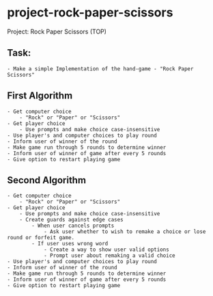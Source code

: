 # project-rock-paper-scissors
Project: Rock Paper Scissors (TOP)

## Task:
    - Make a simple Implementation of the hand-game - "Rock Paper Scissors"

## First Algorithm
    - Get computer choice
        - "Rock" or "Paper" or "Scissors"
    - Get player choice
        - Use prompts and make choice case-insensitive
    - Use player's and computer choices to play round
    - Inform user of winner of the round
    - Make game run through 5 rounds to determine winner
    - Inform user of winner of game after every 5 rounds
    - Give option to restart playing game

## Second Algorithm
    - Get computer choice
        - "Rock" or "Paper" or "Scissors"
    - Get player choice
        - Use prompts and make choice case-insensitive
        - Create guards against edge cases
            - When user cancels prompts
                - Ask user whether to wish to remake a choice or lose round or forfeit game.
            - If user uses wrong word
                - Create a way to show user valid options
                - Prompt user about remaking a valid choice
    - Use player's and computer choices to play round
    - Inform user of winner of the round
    - Make game run through 5 rounds to determine winner
    - Inform user of winner of game after every 5 rounds
    - Give option to restart playing game
